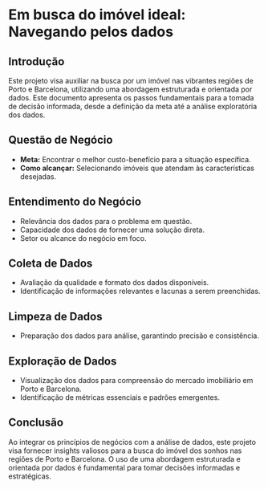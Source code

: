 
# Em busca do imóvel ideal: Navegando pelos dados

## Introdução
Este projeto visa auxiliar na busca por um imóvel nas vibrantes regiões de Porto e Barcelona, utilizando uma abordagem estruturada e orientada por dados. Este documento apresenta os passos fundamentais para a tomada de decisão informada, desde a definição da meta até a análise exploratória dos dados.

## Questão de Negócio
- **Meta:** Encontrar o melhor custo-benefício para a situação específica.
- **Como alcançar:** Selecionando imóveis que atendam às características desejadas.

## Entendimento do Negócio
- Relevância dos dados para o problema em questão.
- Capacidade dos dados de fornecer uma solução direta.
- Setor ou alcance do negócio em foco.

## Coleta de Dados
- Avaliação da qualidade e formato dos dados disponíveis.
- Identificação de informações relevantes e lacunas a serem preenchidas.

## Limpeza de Dados
- Preparação dos dados para análise, garantindo precisão e consistência.

## Exploração de Dados
- Visualização dos dados para compreensão do mercado imobiliário em Porto e Barcelona.
- Identificação de métricas essenciais e padrões emergentes.

## Conclusão
Ao integrar os princípios de negócios com a análise de dados, este projeto visa fornecer insights valiosos para a busca do imóvel dos sonhos nas regiões de Porto e Barcelona. O uso de uma abordagem estruturada e orientada por dados é fundamental para tomar decisões informadas e estratégicas.
